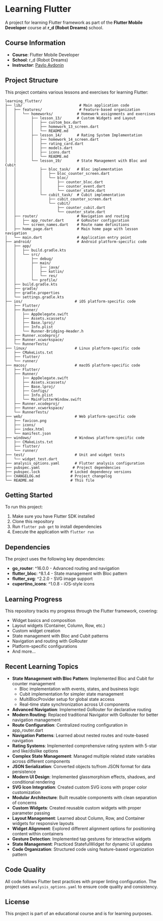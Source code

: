 # Learning Flutter

A project for learning Flutter framework as part of the **Flutter Mobile Developer** course at **r_d (Robot Dreams)** school.

## Course Information

- **Course**: Flutter Mobile Developer
- **School**: r_d (Robot Dreams)
- **Instructor**: [Pavlo Avdonin](https://github.com/OnlyTarg)

## Project Structure

This project contains various lessons and exercises for learning Flutter:

```
learning_flutter/
├── lib/                          # Main application code
│   ├── features/                 # Feature-based organization
│   │   └── homeworks/           # Homework assignments and exercises
│   │       ├── lesson_13/       # Custom Widgets and Layout
│   │       │   ├── custom_box.dart
│   │       │   ├── homework_13_screen.dart
│   │       │   └── README.md
│   │       ├── lesson_14/       # Rating System Implementation
│   │       │   ├── homework_14_screen.dart
│   │       │   ├── rating_card.dart
│   │       │   ├── models.dart
│   │       │   ├── icons.dart
│   │       │   └── README.md
│   │       └── lesson_19/       # State Management with Bloc and Cubit
│   │           ├── bloc_task/   # Bloc implementation
│   │           │   ├── bloc_counter_screen.dart
│   │           │   └── bloc/
│   │           │       ├── counter_bloc.dart
│   │           │       ├── counter_event.dart
│   │           │       └── counter_state.dart
│   │           └── cubit_task/  # Cubit implementation
│   │               ├── cubit_counter_screen.dart
│   │               └── cubit/
│   │                   ├── counter_cubit.dart
│   │                   └── counter_state.dart
│   ├── router/                  # Navigation and routing
│   │   ├── app_router.dart      # GoRouter configuration
│   │   └── screen_names.dart    # Route name definitions
│   ├── home_page.dart           # Main home page with lesson navigation
│   └── main.dart                # Application entry point
├── android/                     # Android platform-specific code
│   ├── app/
│   │   ├── build.gradle.kts
│   │   └── src/
│   │       ├── debug/
│   │       ├── main/
│   │       │   ├── java/
│   │       │   ├── kotlin/
│   │       │   └── res/
│   │       └── profile/
│   ├── build.gradle.kts
│   ├── gradle/
│   ├── gradle.properties
│   └── settings.gradle.kts
├── ios/                        # iOS platform-specific code
│   ├── Flutter/
│   ├── Runner/
│   │   ├── AppDelegate.swift
│   │   ├── Assets.xcassets/
│   │   ├── Base.lproj/
│   │   ├── Info.plist
│   │   └── Runner-Bridging-Header.h
│   ├── Runner.xcodeproj/
│   ├── Runner.xcworkspace/
│   └── RunnerTests/
├── linux/                      # Linux platform-specific code
│   ├── CMakeLists.txt
│   ├── flutter/
│   └── runner/
├── macos/                      # macOS platform-specific code
│   ├── Flutter/
│   ├── Runner/
│   │   ├── AppDelegate.swift
│   │   ├── Assets.xcassets/
│   │   ├── Base.lproj/
│   │   ├── Configs/
│   │   ├── Info.plist
│   │   └── MainFlutterWindow.swift
│   ├── Runner.xcodeproj/
│   ├── Runner.xcworkspace/
│   └── RunnerTests/
├── web/                        # Web platform-specific code
│   ├── favicon.png
│   ├── icons/
│   ├── index.html
│   └── manifest.json
├── windows/                    # Windows platform-specific code
│   ├── CMakeLists.txt
│   ├── flutter/
│   └── runner/
├── test/                       # Unit and widget tests
│   └── widget_test.dart
├── analysis_options.yaml       # Flutter analysis configuration
├── pubspec.yaml               # Project dependencies
├── pubspec.lock              # Locked dependency versions
├── CHANGELOG.md              # Project changelog
└── README.md                 # This file
```

## Getting Started

To run this project:

1. Make sure you have Flutter SDK installed
2. Clone this repository
3. Run `flutter pub get` to install dependencies
4. Execute the application with `flutter run`

## Dependencies

The project uses the following key dependencies:

- **go_router**: ^16.0.0 - Advanced routing and navigation
- **flutter_bloc**: ^8.1.4 - State management with Bloc pattern
- **flutter_svg**: ^2.2.0 - SVG image support
- **cupertino_icons**: ^1.0.8 - iOS-style icons

## Learning Progress

This repository tracks my progress through the Flutter framework, covering:

- Widget basics and composition
- Layout widgets (Container, Column, Row, etc.)
- Custom widget creation
- State management with Bloc and Cubit patterns
- Navigation and routing with GoRouter
- Platform-specific configurations
- And more...

## Recent Learning Topics

- **State Management with Bloc Pattern**: Implemented Bloc and Cubit for counter management
  - Bloc implementation with events, states, and business logic
  - Cubit implementation for simpler state management
  - MultiBlocProvider setup for global state access
  - Real-time state synchronization across UI components
- **Advanced Navigation**: Implemented GoRouter for declarative routing
- **Modern Routing**: Replaced traditional Navigator with GoRouter for better navigation management
- **Route Configuration**: Centralized routing configuration in app_router.dart
- **Navigation Patterns**: Learned about nested routes and route-based navigation
- **Rating Systems**: Implemented comprehensive rating system with 5-star and like/dislike options
- **Complex State Management**: Managed multiple related state variables across different components
- **JSON Serialization**: Converted objects to/from JSON format for data persistence
- **Modern UI Design**: Implemented glassmorphism effects, shadows, and conditional rendering
- **SVG Icon Integration**: Created custom SVG icons with proper color customization
- **Modular Architecture**: Built reusable components with clean separation of concerns
- **Custom Widgets**: Created reusable custom widgets with proper parameter passing
- **Layout Management**: Learned about Column, Row, and Container widgets for responsive layouts
- **Widget Alignment**: Explored different alignment options for positioning content within containers
- **Gesture Detection**: Implemented tap gestures for interactive widgets
- **State Management**: Practiced StatefulWidget for dynamic UI updates
- **Code Organization**: Structured code using feature-based organization pattern

## Code Quality

All code follows Flutter best practices with proper linting configuration. The project uses `analysis_options.yaml` to ensure code quality and consistency.

## License

This project is part of an educational course and is for learning purposes.
